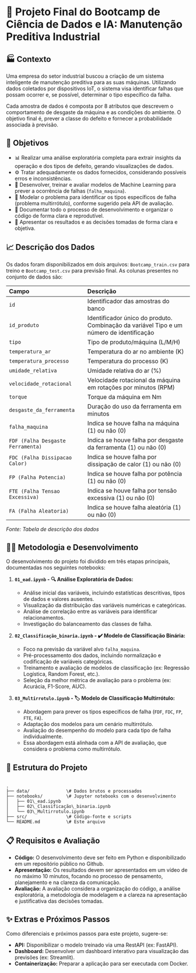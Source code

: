 # 🤖 Projeto Final do Bootcamp de Ciência de Dados e IA: Manutenção Preditiva Industrial

## 🏭 Contexto

Uma empresa do setor industrial buscou a criação de um sistema inteligente de manutenção preditiva para as suas máquinas. Utilizando dados coletados por dispositivos IoT, o sistema visa identificar falhas que possam ocorrer e, se possível, determinar o tipo específico da falha.

Cada amostra de dados é composta por 8 atributos que descrevem o comportamento de desgaste da máquina e as condições do ambiente. O objetivo final é, prever a classe do defeito e fornecer a probabilidade associada à previsão.

## 🎯 Objetivos

* 📊 Realizar uma análise exploratória completa para extrair insights da operação e dos tipos de defeito, gerando visualizações de dados.
* ⚙️ Tratar adequadamente os dados fornecidos, considerando possíveis erros e inconsistências.
* 🧠 Desenvolver, treinar e avaliar modelos de Machine Learning para prever a ocorrência de falhas (`falha_maquina`).
* 🤔 Modelar o problema para identificar os tipos específicos de falha (problema multirrótulo), conforme sugerido pela API de avaliação.
* 📝 Documentar todo o processo de desenvolvimento e organizar o código de forma clara e reprodutível.
* 🎤 Apresentar os resultados e as decisões tomadas de forma clara e objetiva.

## 📈 Descrição dos Dados

Os dados foram disponibilizados em dois arquivos: `Bootcamp_train.csv` para treino e `Bootcamp_test.csv` para previsão final. As colunas presentes no conjunto de dados são:

| Campo | Descrição |
| :--- | :--- |
| `id` | Identificador das amostras do banco |
| `id_produto` | Identificador único do produto. Combinação da variável Tipo e um número de identificação |
| `tipo` | Tipo de produto/máquina (L/M/H) |
| `temperatura_ar` | Temperatura do ar no ambiente (K) |
| `temperatura_processo`| Temperatura do processo (K) |
| `umidade_relativa` | Umidade relativa do ar (%) |
| `velocidade_rotacional`| Velocidade rotacional da máquina em rotações por minutos (RPM) |
| `torque` | Torque da máquina em Nm |
| `desgaste_da_ferramenta` | Duração do uso da ferramenta em minutos |
| `falha_maquina` | Indica se houve falha na máquina (1) ou não (0) |
| `FDF (Falha Desgaste Ferramenta)`| Indica se houve falha por desgaste da ferramenta (1) ou não (0) |
| `FDC (Falha Dissipacao Calor)` | Indica se houve falha por dissipação de calor (1) ou não (0) |
| `FP (Falha Potencia)` | Indica se houve falha por potência (1) ou não (0) |
| `FTE (Falha Tensao Excessiva)` | Indica se houve falha por tensão excessiva (1) ou não (0) |
| `FA (Falha Aleatoria)`| Indica se houve falha aleatória (1) ou não (0) |

*Fonte: Tabela de descrição dos dados*

## 👨‍💻 Metodologia e Desenvolvimento

O desenvolvimento do projeto foi dividido em três etapas principais, documentadas nos seguintes notebooks:

1.  **`01_ead.ipynb` - 🔍 Análise Exploratória de Dados:**
    * Análise inicial das variáveis, incluindo estatísticas descritivas, tipos de dados e valores ausentes.
    * Visualização da distribuição das variáveis numéricas e categóricas.
    * Análise de correlação entre as variáveis para identificar relacionamentos.
    * Investigação do balanceamento das classes de falha.

2.  **`02_Classificação_binaria.ipynb` - ✔️ Modelo de Classificação Binária:**
    * Foco na previsão da variável alvo `falha_maquina`.
    * Pré-processamento dos dados, incluindo normalização e codificação de variáveis categóricas.
    * Treinamento e avaliação de modelos de classificação (ex: Regressão Logística, Random Forest, etc.).
    * Seleção da melhor métrica de avaliação para o problema (ex: Acurácia, F1-Score, AUC).

3.  **`03_Multirrotulo.ipynb` - 🏷️ Modelo de Classificação Multirrótulo:**
    * Abordagem para prever os tipos específicos de falha (`FDF`, `FDC`, `FP`, `FTE`, `FA`).
    * Adaptação dos modelos para um cenário multirrótulo.
    * Avaliação do desempenho do modelo para cada tipo de falha individualmente.
    * Essa abordagem está alinhada com a API de avaliação, que considera o problema como multirrótulo.

## 📁 Estrutura do Projeto

```

.
├── data/              \# Dados brutos e processados
├── notebooks/         \# Jupyter notebooks com o desenvolvimento
│   ├── 01\_ead.ipynb
│   ├── 02\_Classificação\_binaria.ipynb
│   └── 03\_Multirrotulo.ipynb
├── src/               \# Código-fonte e scripts
└── README.md          \# Este arquivo

```

## 📋 Requisitos e Avaliação

* **Código:** O desenvolvimento deve ser feito em Python e disponibilizado em um repositório público no Github.
* **Apresentação:** Os resultados devem ser apresentados em um vídeo de no máximo 10 minutos, focando no processo de pensamento, planejamento e na clareza da comunicação.
* **Avaliação:** A avaliação considera a organização do código, a análise exploratória, a metodologia de modelagem e a clareza na apresentação e justificativa das decisões tomadas.

## ✨ Extras e Próximos Passos

Como diferenciais e próximos passos para este projeto, sugere-se:

* **API:** Disponibilizar o modelo treinado via uma RestAPI (ex: FastAPI).
* **Dashboard:** Desenvolver um dashboard interativo para visualização das previsões (ex: Streamlit).
* **Containerização:** Preparar a aplicação para ser executada com Docker.
```
